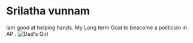 # Srilatha vunnam

Iam good at helping hands. My Long term Goal to beacome a politician in AP .
![Dad's Girl](Sri.jpj)
